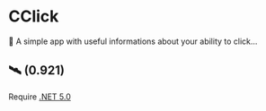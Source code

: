 # CClick
🍁 A simple app with useful informations about your ability to click...

## 🛰 (0.921)
Require [.NET 5.0](https://dotnet.microsoft.com/download)
